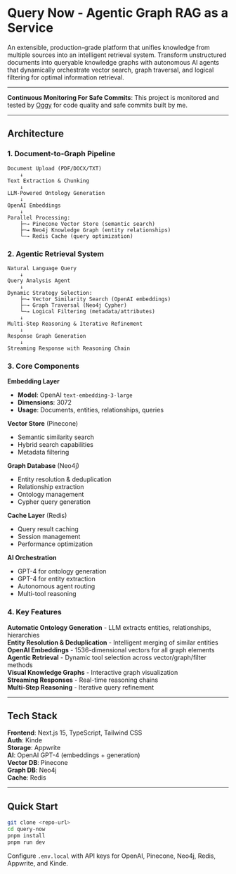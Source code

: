 # Query Now - Agentic Graph RAG as a Service

An extensible, production-grade platform that unifies knowledge from multiple sources into an intelligent retrieval system. Transform unstructured documents into queryable knowledge graphs with autonomous AI agents that dynamically orchestrate vector search, graph traversal, and logical filtering for optimal information retrieval.

---

**Continuous Monitoring For Safe Commits**: This project is monitored and tested by [Oggy](https://github.com/krishvsoni/oggy) for code quality and safe commits built by me.

---

## Architecture

### 1. **Document-to-Graph Pipeline**
```
Document Upload (PDF/DOCX/TXT)
    ↓
Text Extraction & Chunking
    ↓
LLM-Powered Ontology Generation
    ↓
OpenAI Embeddings
    ↓
Parallel Processing:
    ├─→ Pinecone Vector Store (semantic search)
    ├─→ Neo4j Knowledge Graph (entity relationships)
    └─→ Redis Cache (query optimization)
```

### 2. **Agentic Retrieval System**
```
Natural Language Query
    ↓
Query Analysis Agent
    ↓
Dynamic Strategy Selection:
    ├─→ Vector Similarity Search (OpenAI embeddings)
    ├─→ Graph Traversal (Neo4j Cypher)
    └─→ Logical Filtering (metadata/attributes)
    ↓
Multi-Step Reasoning & Iterative Refinement
    ↓
Response Graph Generation
    ↓
Streaming Response with Reasoning Chain
```

### 3. **Core Components**

**Embedding Layer**
- **Model**: OpenAI `text-embedding-3-large`
- **Dimensions**: 3072
- **Usage**: Documents, entities, relationships, queries

**Vector Store** (Pinecone)
- Semantic similarity search
- Hybrid search capabilities
- Metadata filtering

**Graph Database** (Neo4j)
- Entity resolution & deduplication
- Relationship extraction
- Ontology management
- Cypher query generation

**Cache Layer** (Redis)
- Query result caching
- Session management
- Performance optimization

**AI Orchestration**
- GPT-4 for ontology generation
- GPT-4 for entity extraction
- Autonomous agent routing
- Multi-tool reasoning

### 4. **Key Features**

 **Automatic Ontology Generation** - LLM extracts entities, relationships, hierarchies  
 **Entity Resolution & Deduplication** - Intelligent merging of similar entities  
 **OpenAI Embeddings** - 1536-dimensional vectors for all graph elements  
 **Agentic Retrieval** - Dynamic tool selection across vector/graph/filter methods  
 **Visual Knowledge Graphs** - Interactive graph visualization  
 **Streaming Responses** - Real-time reasoning chains  
 **Multi-Step Reasoning** - Iterative query refinement  

---

## Tech Stack

**Frontend**: Next.js 15, TypeScript, Tailwind CSS  
**Auth**: Kinde  
**Storage**: Appwrite  
**AI**: OpenAI GPT-4 (embeddings + generation)  
**Vector DB**: Pinecone  
**Graph DB**: Neo4j  
**Cache**: Redis  

---

## Quick Start

```bash
git clone <repo-url>
cd query-now
pnpm install
pnpm run dev
```

Configure `.env.local` with API keys for OpenAI, Pinecone, Neo4j, Redis, Appwrite, and Kinde.
